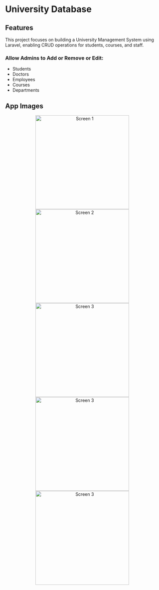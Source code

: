 # University Database 

## Features
This project focuses on building a University Management System using Laravel, enabling CRUD operations for students, courses, and staff.
### Allow Admins to Add or Remove or Edit:
- Students
- Doctors
- Employees
- Courses
- Departments


## App Images
<p align="center">
  <img src="https://github.com/user-attachments/assets/61ff8e24-d656-4c1b-b0d1-64fb7faecdf6" alt="Screen 1" width="300" style="margin-right: 10px;">
  <img src="https://github.com/user-attachments/assets/93eb11b2-9ce3-4927-9f79-71c65d287907" alt="Screen 2" width="300" style="margin-right: 10px;">
  <img src="https://github.com/user-attachments/assets/fc51e47b-7f5a-4b08-9289-cf9172e01bfe" alt="Screen 3" width="300" style="margin-right: 10px;">
  <img src="https://github.com/user-attachments/assets/ab56999e-5e93-47a0-9412-115620753ba3" alt="Screen 3" width="300" style="margin-right: 10px;">
  <img src="https://github.com/user-attachments/assets/6901d14c-bb5a-4594-900a-0bbd348234dd" alt="Screen 3" width="300" style="margin-right: 10px;">
</p>
